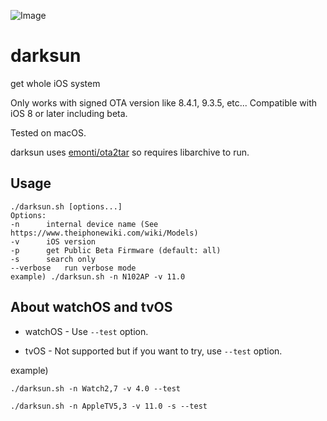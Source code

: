 ![Image](https://farm5.staticflickr.com/4212/35116006470_677981dc18_b.jpg)

# darksun

get whole iOS system

Only works with signed OTA version like 8.4.1, 9.3.5, etc... Compatible with iOS 8 or later including beta.

Tested on macOS.

darksun uses [emonti/ota2tar](https://github.com/emonti/ota2tar) so requires libarchive to run.

## Usage

	./darksun.sh [options...]
	Options:
	-n		internal device name (See https://www.theiphonewiki.com/wiki/Models)
	-v		iOS version
	-p		get Public Beta Firmware (default: all)
	-s		search only
	--verbose	run verbose mode
	example) ./darksun.sh -n N102AP -v 11.0

## About watchOS and tvOS

- watchOS - Use `--test` option.

- tvOS - Not supported but if you want to try, use `--test` option.

example)

`./darksun.sh -n Watch2,7 -v 4.0 --test`

`./darksun.sh -n AppleTV5,3 -v 11.0 -s --test`